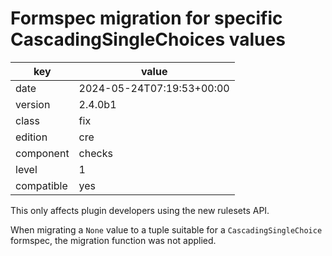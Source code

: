[//]: # (werk v2)
# Formspec migration for specific CascadingSingleChoices values

key        | value
---------- | ---
date       | 2024-05-24T07:19:53+00:00
version    | 2.4.0b1
class      | fix
edition    | cre
component  | checks
level      | 1
compatible | yes

This only affects plugin developers using the new rulesets API.

When migrating a `None` value to a tuple suitable for a `CascadingSingleChoice` formspec, the migration function was not applied.
